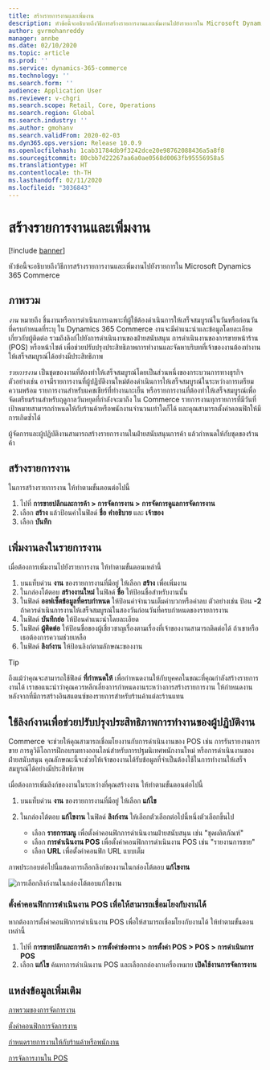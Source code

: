 ```yaml
---
title: สร้างรายการงานและเพิ่มงาน
description: หัวข้อนี้จะอธิบายถึงวิธีการสร้างรายการงานและเพิ่มงานไปยังรายการใน Microsoft Dynamics 365 Commerce
author: gvrmohanreddy
manager: annbe
ms.date: 02/10/2020
ms.topic: article
ms.prod: ''
ms.service: dynamics-365-commerce
ms.technology: ''
ms.search.form: ''
audience: Application User
ms.reviewer: v-chgri
ms.search.scope: Retail, Core, Operations
ms.search.region: Global
ms.search.industry: ''
ms.author: gmohanv
ms.search.validFrom: 2020-02-03
ms.dyn365.ops.version: Release 10.0.9
ms.openlocfilehash: 1cab31784db9f3242dce20e98762088436a5a8f8
ms.sourcegitcommit: 80cbb7d22267aa6a0ae0568d0063fb95556958a5
ms.translationtype: HT
ms.contentlocale: th-TH
ms.lasthandoff: 02/11/2020
ms.locfileid: "3036843"
---
```

# <a name="create-task-lists-and-add-tasks"></a>สร้างรายการงานและเพิ่มงาน

[!include [banner](includes/banner.md)]

หัวข้อนี้จะอธิบายถึงวิธีการสร้างรายการงานและเพิ่มงานไปยังรายการใน Microsoft Dynamics 365 Commerce

## <a name="overview"></a>ภาพรวม

*งาน* หมายถึง ชิ้นงานหรือการดำเนินการเฉพาะที่ผู้ใช้ต้องดำเนินการให้เสร็จสมบูรณ์ในวันหรือก่อนวันที่ครบกำหนดที่ระบุ ใน Dynamics 365 Commerce งานจะมีคำแนะนำและข้อมูลโดยละเอียดเกี่ยวกับผู้ติดต่อ รวมถึงลิงก์ไปยังการดำเนินงานของฝ่ายสนับสนุน การดำเนินงานของการขายหน้าร้าน (POS) หรือหน้าไซต์ เพื่อช่วยปรับปรุงประสิทธิภาพการทำงานและจัดหาบริบทที่เจ้าของงานต้องทำงานให้เสร็จสมบูรณ์ได้อย่างมีประสิทธิภาพ

*รายการงาน* เป็นชุดของงานที่ต้องทำให้เสร็จสมบูรณ์โดยเป็นส่วนหนึ่งของกระบวนการทางธุรกิจ ตัวอย่างเช่น อาจมีรายการงานที่ผู้ปฏิบัติงานใหม่ต้องดำเนินการให้เสร็จสมบูรณ์ในระหว่างการเตรียมความพร้อม รายการงานสำหรับแคชเชียร์ที่ทำงานกะเย็น หรือรายการงานที่ต้องทำให้เสร็จสมบูรณ์เพื่อจัดเตรียมร้านสำหรับฤดูกาลวันหยุดที่กำลังจะมาถึง ใน Commerce รายการงานทุกรายการที่มีวันที่เป้าหมายสามารถกำหนดให้กับร้านค้าหรือพนักงานจำนวนเท่าใดก็ได้ และคุณสามารถตั้งค่าคอนฟิกให้มีการเกิดซ้ำได้

ผู้จัดการและผู้ปฏิบัติงานสามารถสร้างรายการงานในฝ่ายสนับสนุนการค้า แล้วกำหนดให้กับชุดของร้านค้า

## <a name="create-a-task-list"></a>สร้างรายการงาน

ในการสร้างรายการงาน ให้ทำตามขั้นตอนต่อไปนี้

1. ไปที่ **การขายปลีกและการค้า \> การจัดการงาน \> การจัดการดูแลการจัดการงาน**
1. เลือก **สร้าง** แล้วป้อนค่าในฟิลด์ **ชื่อ** **คำอธิบาย** และ **เจ้าของ**
1. เลือก **บันทึก**

## <a name="add-tasks-to-a-task-list"></a>เพิ่มงานลงในรายการงาน

เมื่อต้องการเพิ่มงานไปยังรายการงาน ให้ทำตามขั้นตอนเหล่านี้
 
1. บนแท็บด่วน **งาน** ของรายการงานที่มีอยู่ ให้เลือก **สร้าง** เพื่อเพิ่มงาน
1. ในกล่องโต้ตอบ **สร้างงานใหม่** ในฟิลด์ **ชื่อ** ให้ป้อนชื่อสำหรับงานนั้น
1. ในฟิลด์ **ออฟเซ็ตข้อมูลที่ครบกำหนด** ให้ป้อนค่าจำนวนเต็มค่าบวกหรือค่าลบ ตัวอย่างเช่น ป้อน **-2** ถ้าควรดำเนินการงานให้เสร็จสมบูรณ์ในสองวันก่อนวันที่ครบกำหนดของรายการงาน
1. ในฟิลด์ **บันทึกย่อ** ให้ป้อนคำแนะนำโดยละเอียด
1. ในฟิลด์ **ผู้ติดต่อ** ให้ป้อนชื่อของผู้เชี่ยวชาญเรื่องตามเรื่องที่เจ้าของงานสามารถติดต่อได้ ถ้าเขาหรือเธอต้องการความช่วยเหลือ
1. ในฟิลด์ **ลิงก์งาน** ให้ป้อนลิงก์ตามลักษณะของงาน

> [!TIP]
> ถึงแม้ว่าคุณจะสามารถใช้ฟิลด์ **ที่กำหนดให้** เพื่อกำหนดงานให้กับบุคคลในขณะที่คุณกำลังสร้างรายการงานได้ เราขอแนะนำว่าคุณควรหลีกเลี่ยงการกำหนดงานระหว่างการสร้างรายการงาน ให้กำหนดงานหลังจากที่มีการสร้างอินสแตนซ์ของรายการสำหรับร้านค้าแต่ละร้านแทน

## <a name="use-task-links-to-help-improve-worker-productivity"></a>ใช้ลิงก์งานเพื่อช่วยปรับปรุงประสิทธิภาพการทำงานของผู้ปฏิบัติงาน

Commerce จะช่วยให้คุณสามารถเชื่อมโยงงานกับการดำเนินงานของ POS เช่น การรันรายงานการขาย การดูวิดีโอการฝึกอบรมทางออนไลน์สำหรับการปฐมนิเทศพนักงานใหม่ หรือการดำเนินงานของฝ่ายสนับสนุน คุณลักษณะนี้จะช่วยให้เจ้าของงานได้รับข้อมูลที่จำเป็นต้องใช้ในการทำงานให้เสร็จสมบูรณ์ได้อย่างมีประสิทธิภาพ

เมื่อต้องการเพิ่มลิงก์ของงานในระหว่างที่คุณสร้างงาน ให้ทำตามขั้นตอนต่อไปนี้

1. บนแท็บด่วน **งาน** ของรายการงานที่มีอยู่ ให้เลือก **แก้ไข**
1. ในกล่องโต้ตอบ **แก้ไขงาน** ในฟิลด์ **ลิงก์งาน** ให้เลือกตัวเลือกต่อไปนี้หนึ่งตัวเลือกขึ้นไป

    - เลือก **รายการเมนู** เพื่อตั้งค่าคอนฟิกการดำเนินงานฝ่ายสนับสนุน เช่น "ชุดผลิตภัณฑ์"
    - เลือก **การดำเนินงาน POS** เพื่อตั้งค่าคอนฟิกการดำเนินงาน POS เช่น "รายงานการขาย"
    - เลือก **URL** เพื่อตั้งค่าคอนฟิก URL แบบเต็ม

ภาพประกอบต่อไปนี้แสดงการเลือกลิงก์ของงานในกล่องโต้ตอบ **แก้ไขงาน**

![การเลือกลิงก์งานในกล่องโต้ตอบแก้ไขงาน](media/HQ-POS-Tasks-Linking.png)

### <a name="configure-a-pos-operation-so-that-it-can-be-linked-to-a-task"></a>ตั้งค่าคอนฟิกการดำเนินงาน POS เพื่อให้สามารถเชื่อมโยงกับงานได้

หากต้องการตั้งค่าคอนฟิกการดำเนินงาน POS เพื่อให้สามารถเชื่อมโยงกับงานได้ ให้ทำตามขั้นตอนเหล่านี้

1. ไปที่ **การขายปลีกและการค้า \> การตั้งค่าช่องทาง \> การตั้งค่า POS \> POS \> การดำเนินการ POS**
1. เลือก **แก้ไข** ค้นหาการดำเนินงาน POS และเลือกกล่องกาเครื่องหมาย **เปิดใช้งานการจัดการงาน**

## <a name="additional-resources"></a>แหล่งข้อมูลเพิ่มเติม

[ภาพรวมของการจัดการงาน](task-mgmt-overview.md)

[ตั้งค่าคอนฟิกการจัดการงาน](task-mgmt-configure.md)

[กำหนดรายการงานให้กับร้านค้าหรือพนักงาน](task-mgmt-assign-lists.md)

[การจัดการงานใน POS](task-mgmt-POS.md)
